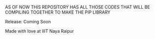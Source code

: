 AS OF NOW THIS REPOSITORY HAS ALL THOSE CODES THAT WILL BE COMPILING TOGETHER TO MAKE THE PIP LIBRARY


Release: Coming Soon


Made with love at IIIT Naya Raipur
